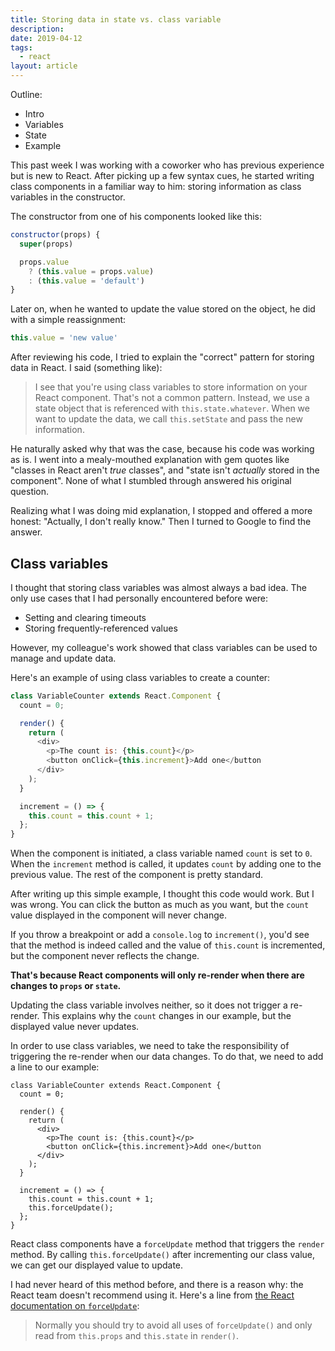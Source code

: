 ```yaml
---
title: Storing data in state vs. class variable
description:
date: 2019-04-12
tags:
  - react
layout: article
---
```


Outline:

- Intro
- Variables
- State
- Example

This past week I was working with a coworker who has previous experience but is new to React. After picking up a few syntax cues, he started writing class components in a familiar way to him: storing information as class variables in the constructor.

The constructor from one of his components looked like this:

```js
constructor(props) {
  super(props)

  props.value
    ? (this.value = props.value)
    : (this.value = 'default')
}
```

Later on, when he wanted to update the value stored on the object, he did with a simple reassignment:

```js
this.value = 'new value'
```

After reviewing his code, I tried to explain the "correct" pattern for storing data in React. I said (something like):

> I see that you're using class variables to store information on your React component. That's not a common pattern. Instead, we use a state object that is referenced with `this.state.whatever`. When we want to update the data, we call `this.setState` and pass the new information.

He naturally asked why that was the case, because his code was working as is. I went into a mealy-mouthed explanation with gem quotes like "classes in React aren't _true_ classes", and "state isn't _actually_ stored in the component". None of what I stumbled through answered his original question.

Realizing what I was doing mid explanation, I stopped and offered a more honest: "Actually, I don't really know." Then I turned to Google to find the answer.

## Class variables

I thought that storing class variables was almost always a bad idea. The only use cases that I had personally encountered before were:

- Setting and clearing timeouts
- Storing frequently-referenced values

However, my colleague's work showed that class variables can be used to manage and update data.

Here's an example of using class variables to create a counter:

```js
class VariableCounter extends React.Component {
  count = 0;

  render() {
    return (
      <div>
        <p>The count is: {this.count}</p>
        <button onClick={this.increment}>Add one</button
      </div>
    );
  }

  increment = () => {
    this.count = this.count + 1;
  };
}
```

When the component is initiated, a class variable named `count` is set to `0`. When the `increment` method is called, it updates `count` by adding one to the previous value. The rest of the component is pretty standard.

After writing up this simple example, I thought this code would work. But I was wrong. You can click the button as much as you want, but the `count` value displayed in the component will never change.

If you throw a breakpoint or add a `console.log` to `increment()`, you'd see that the method is indeed called and the value of `this.count` is incremented, but the component never reflects the change.

**That's because React components will only re-render when there are changes to `props` or `state`.**

Updating the class variable involves neither, so it does not trigger a re-render. This explains why the `count` changes in our example, but the displayed value never updates.

In order to use class variables, we need to take the responsibility of triggering the re-render when our data changes. To do that, we need to add a line to our example:

```js/14
class VariableCounter extends React.Component {
  count = 0;

  render() {
    return (
      <div>
        <p>The count is: {this.count}</p>
        <button onClick={this.increment}>Add one</button
      </div>
    );
  }

  increment = () => {
    this.count = this.count + 1;
    this.forceUpdate();
  };
}
```

React class components have a `forceUpdate` method that triggers the `render` method. By calling `this.forceUpdate()` after incrementing our class value, we can get our displayed value to update.

I had never heard of this method before, and there is a reason why: the React team doesn't recommend using it. Here's a line from [the React documentation on `forceUpdate`](https://reactjs.org/docs/react-component.html#forceupdate):

> Normally you should try to avoid all uses of `forceUpdate()` and only read from `this.props` and `this.state` in `render()`.